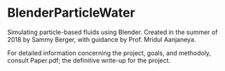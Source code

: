 # BlenderParticleWater
Simulating particle-based fluids using Blender. Created in the summer of 2018 by Sammy Berger, with guidance by Prof. Mridul Aanjaneya.

For detailed information concerning the project, goals, and methodoly, consult Paper.pdf; the definitive write-up for the project.
